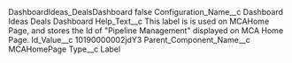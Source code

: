 <?xml version="1.0" encoding="UTF-8"?>
<CustomMetadata xmlns="http://soap.sforce.com/2006/04/metadata" xmlns:xsi="http://www.w3.org/2001/XMLSchema-instance" xmlns:xsd="http://www.w3.org/2001/XMLSchema">
    <label>DashboardIdeas_DealsDashboard</label>
    <protected>false</protected>
    <values>
        <field>Configuration_Name__c</field>
        <value xsi:type="xsd:string">Dashboard Ideas Deals Dashboard</value>
    </values>
    <values>
        <field>Help_Text__c</field>
        <value xsi:type="xsd:string">This label is is used on MCAHome Page, and stores the Id of &quot;Pipeline Management&quot; displayed on MCA Home Page.</value>
    </values>
    <values>
        <field>Id_Value__c</field>
        <value xsi:type="xsd:string">10190000002jdY3</value>
    </values>
    <values>
        <field>Parent_Component_Name__c</field>
        <value xsi:type="xsd:string">MCAHomePage</value>
    </values>
    <values>
        <field>Type__c</field>
        <value xsi:type="xsd:string">Label</value>
    </values>
</CustomMetadata>
